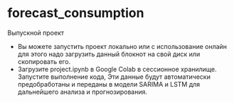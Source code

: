 # forecast_consumption
Выпускной проект
- Вы можете запустить проект локально или с использование онлайн для этого надо загрузить данный блокнот на свой диск или скопировать его.
- Загрузите project.ipynb в Google Colab в сессионное хранилище. Запустите выполнение кода, Эти данные будут автоматически 
предобработаны и переданы в модели SARIMA и LSTM для дальнейшего анализа и прогнозирования.
